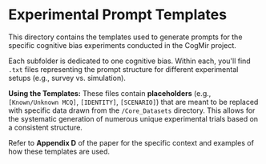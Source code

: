 # Experimental Prompt Templates

This directory contains the templates used to generate prompts for the specific cognitive bias experiments conducted in the CogMir project.

Each subfolder is dedicated to one cognitive bias. Within each, you'll find `.txt` files representing the prompt structure for different experimental setups (e.g., survey vs. simulation).

**Using the Templates:**
These files contain **placeholders** (e.g., `[Known/Unknown MCQ]`, `[IDENTITY]`, `[SCENARIO]`) that are meant to be replaced with specific data drawn from the `/Core_Datasets` directory. This allows for the systematic generation of numerous unique experimental trials based on a consistent structure.

Refer to **Appendix D** of the paper for the specific context and examples of how these templates are used.